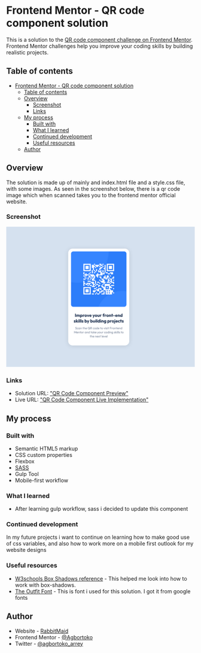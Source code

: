 # Frontend Mentor - QR code component solution

This is a solution to the [QR code component challenge on Frontend Mentor](https://www.frontendmentor.io/challenges/qr-code-component-iux_sIO_H). Frontend Mentor challenges help you improve your coding skills by building realistic projects. 

## Table of contents

- [Frontend Mentor - QR code component solution](#frontend-mentor---qr-code-component-solution)
  - [Table of contents](#table-of-contents)
  - [Overview](#overview)
    - [Screenshot](#screenshot)
    - [Links](#links)
  - [My process](#my-process)
    - [Built with](#built-with)
    - [What I learned](#what-i-learned)
    - [Continued development](#continued-development)
    - [Useful resources](#useful-resources)
  - [Author](#author)

## Overview
The solution is made up of mainly and index.html file and a style.css file, with some images.
As seen in the screenshot below, there is a qr code image which when scanned takes you to the frontend mentor official website.

### Screenshot

![](./screenshot.png)


### Links

- Solution URL: ["QR Code Component Preview"](https://github.com/Agbortoko/fem-qr-code-component/)
- Live URL: ["QR Code Component Live Implementation"](https://agbortoko.github.io/fem-qr-code-component/)

## My process

### Built with

- Semantic HTML5 markup
- CSS custom properties
- Flexbox
- [SASS](https://sass-lang.com)
- Gulp Tool
- Mobile-first workflow

### What I learned
- After learning gulp workflow, sass i decided to update this component



### Continued development

In my future projects i want to continue on learning how to make good use of css variables, and 
also how to work more on a mobile first outlook for my website designs

### Useful resources

- [W3schools Box Shadows reference](https://www.w3schools.com/css/css3_shadows_box.asp) - This helped me look into how to work with box-shadows.
- [The Outfit Font](https://fonts.google.com/specimen/Outfit?vfquery=Outfit) - This is font i used for this solution. I got it from google fonts


## Author

- Website - [RabbitMaid](https://rabbitmaid.com)
- Frontend Mentor - [@Agbortoko](https://www.frontendmentor.io/profile/Agbortoko)
- Twitter - [@agbortoko_arrey](https://twitter.com/agbortoko_arrey)

